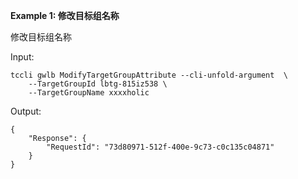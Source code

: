 **Example 1: 修改目标组名称**

修改目标组名称

Input: 

```
tccli gwlb ModifyTargetGroupAttribute --cli-unfold-argument  \
    --TargetGroupId lbtg-815iz538 \
    --TargetGroupName xxxxholic
```

Output: 
```
{
    "Response": {
        "RequestId": "73d80971-512f-400e-9c73-c0c135c04871"
    }
}
```

